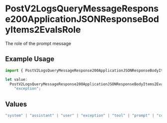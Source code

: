 # PostV2LogsQueryMessageResponse200ApplicationJSONResponseBodyItems2EvalsRole

The role of the prompt message

## Example Usage

```typescript
import { PostV2LogsQueryMessageResponse200ApplicationJSONResponseBodyItems2EvalsRole } from "orq-poc-typescript-multi-env-version/models/operations";

let value:
  PostV2LogsQueryMessageResponse200ApplicationJSONResponseBodyItems2EvalsRole =
    "exception";
```

## Values

```typescript
"system" | "assistant" | "user" | "exception" | "tool" | "prompt" | "correction" | "expected_output"
```